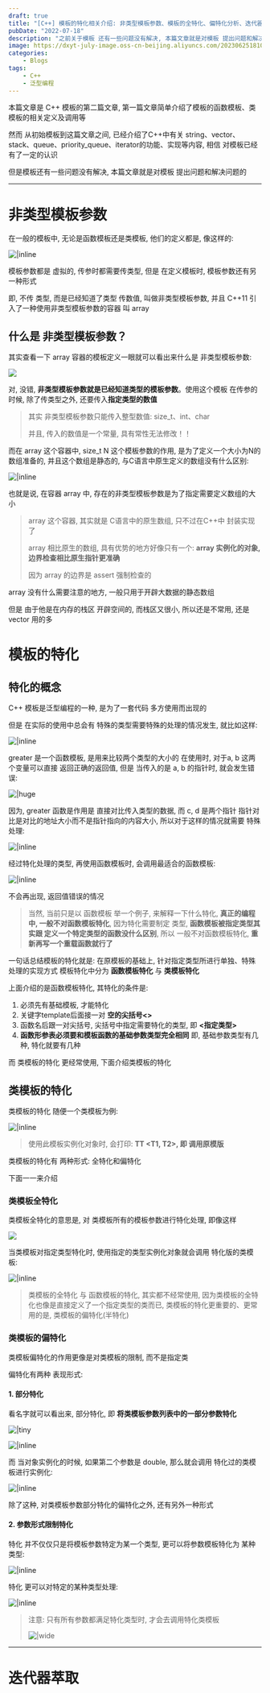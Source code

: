 ```yaml
---
draft: true
title: "[C++] 模板的特化相关介绍: 非类型模板参数、模板的全特化、偏特化分析、迭代器萃取分析..."
pubDate: "2022-07-18"
description: "之前关于模板 还有一些问题没有解决, 本篇文章就是对模板 提出问题和解决问题的"
image: https://dxyt-july-image.oss-cn-beijing.aliyuncs.com/202306251810793.webp
categories:
    - Blogs
tags:
    - C++
    - 泛型编程
---
```


本篇文章是 C++ 模板的第二篇文章, 第一篇文章简单介绍了模板的函数模板、类模板的相关定义及调用等

然而 从初始模板到这篇文章之间, 已经介绍了C++中有关 string、vector、stack、queue、priority_queue、iterator的功能、实现等内容, 相信 对模板已经有了一定的认识

但是模板还有一些问题没有解决, 本篇文章就是对模板 提出问题和解决问题的

---

# 非类型模板参数

在一般的模板中, 无论是函数模板还是类模板, 他们的定义都是, 像这样的: 

![|inline](https://humid1ch.oss-cn-shanghai.aliyuncs.com/20250711182249228.webp)

模板参数都是 虚拟的, 传参时都需要传类型, 但是 在定义模板时, 模板参数还有另一种形式

即, 不传 类型, 而是已经知道了类型 传数值, 叫做非类型模板参数, 并且 C++11 引入了一种使用非类型模板参数的容器 叫 array

## 什么是 非类型模板参数？

其实查看一下 array 容器的模板定义一眼就可以看出来什么是 非类型模板参数: 

![ ](https://humid1ch.oss-cn-shanghai.aliyuncs.com/20250711182251645.webp)

对, 没错, **非类型模板参数就是已经知道类型的模板参数**。使用这个模板 在传参的时候, 除了传类型之外, 还要传入**指定类型的数值**

> 其实 非类型模板参数只能传入整型数值: size_t、int、char
>
> 并且, 传入的数值是一个常量, 具有常性无法修改！！

而在 array 这个容器中, size_t N 这个模板参数的作用, 是为了定义一个大小为N的数组准备的, 并且这个数组是静态的, 与C语言中原生定义的数组没有什么区别: 

![|inline](https://humid1ch.oss-cn-shanghai.aliyuncs.com/20250711182253278.webp)

也就是说, 在容器 array 中, 存在的非类型模板参数是为了指定需要定义数组的大小

> array 这个容器, 其实就是 C语言中的原生数组, 只不过在C++中 封装实现了
>
> array 相比原生的数组, 具有优势的地方好像只有一个: **array 实例化的对象, 边界检查相比原生指针更准确**
>
> 因为 array 的边界是 assert 强制检查的

array 没有什么需要注意的地方, 一般只用于开辟大数据的静态数组

但是 由于他是在内存的栈区 开辟空间的, 而栈区又很小, 所以还是不常用, 还是 vector 用的多

# 模板的特化

## 特化的概念

C++ 模板是泛型编程的一种, 是为了一套代码 多方使用而出现的

但是 在实际的使用中总会有 特殊的类型需要特殊的处理的情况发生, 就比如这样: 

![|inline](https://humid1ch.oss-cn-shanghai.aliyuncs.com/20250711182255627.webp)

greater 是一个函数模板, 是用来比较两个类型的大小的
在使用时, 对于a, b 这两个变量可以直接 返回正确的返回值, 但是 当传入的是 a, b 的指针时, 就会发生错误: 

![|huge](https://humid1ch.oss-cn-shanghai.aliyuncs.com/20250711182257590.webp)

因为, greater 函数是作用是 直接对比传入类型的数据, 而 c, d 是两个指针 指针对比是对比的地址大小而不是指针指向的内容大小, 所以对于这样的情况就需要 特殊处理: 

![|inline](https://humid1ch.oss-cn-shanghai.aliyuncs.com/20250711182259608.webp)

经过特化处理的类型, 再使用函数模板时, 会调用最适合的函数模板: 

![|inline](https://humid1ch.oss-cn-shanghai.aliyuncs.com/20250711182301535.webp)

不会再出现, 返回值错误的情况

> 当然, 当前只是以 函数模板 举一个例子, 来解释一下什么特化, **真正的编程中, 一般不对函数模板特化**, 因为特化需要制定 类型, **函数模板被指定类型其实跟 定义一个特定类型的函数没什么区别**, 所以 一般不对函数模板特化, **重新再写一个重载函数就行了**

一句话总结模板的特化就是: 在原模板的基础上, 针对指定类型所进行单独、特殊处理的实现方式
模板特化中分为 **函数模板特化** 与 **类模板特化**  

上面介绍的是函数模板特化, 其特化的条件是: 

1. 必须先有基础模板, 才能特化
2. 关键字template后面接一对 **空的尖括号<>**
3. 函数名后跟一对尖括号, 尖括号中指定需要特化的类型, 即 **<指定类型>**
4. **函数形参表必须要和模板函数的基础参数类型完全相同**
    即, 基础参数类型有几种, 特化就要有几种

而 类模板的特化 更经常使用, 下面介绍类模板的特化

## 类模板的特化

类模板的特化 随便一个类模板为例: 

![|inline](https://humid1ch.oss-cn-shanghai.aliyuncs.com/20250711182303845.webp)

> 使用此模板实例化对象时, 会打印:  **TT <T1, T2>,  即 调用原模版**

类模板的特化有 两种形式: 全特化和偏特化

下面一一来介绍

### 类模板全特化

类模板全特化的意思是, 对 类模板所有的模板参数进行特化处理, 即像这样

![](https://humid1ch.oss-cn-shanghai.aliyuncs.com/20250711182306043.webp)

当类模板对指定类型特化时, 使用指定的类型实例化对象就会调用 特化版的类模板: 

![|inline](https://humid1ch.oss-cn-shanghai.aliyuncs.com/20250711182308256.webp)

> 类模板的全特化 与 函数模板的特化, 其实都不经常使用, 因为类模板的全特化也像是直接定义了一个指定类型的类而已, 类模板的特化更重要的、更常用的是, 类模板的偏特化(半特化)

### 类模板的偏特化

类模板偏特化的作用更像是对类模板的限制, 而不是指定类

偏特化有两种 表现形式: 

#### 1. 部分特化

看名字就可以看出来, 部分特化, 即 **将类模板参数列表中的一部分参数特化**

![|tiny](https://humid1ch.oss-cn-shanghai.aliyuncs.com/20250711182311612.webp)

![|inline](https://humid1ch.oss-cn-shanghai.aliyuncs.com/20250711182313428.webp)

而 当对象实例化的时候, 如果第二个参数是 double, 那么就会调用 特化过的类模板进行实例化: 

![|inline](https://humid1ch.oss-cn-shanghai.aliyuncs.com/20250711182315543.webp)

除了这种, 对类模板参数部分特化的偏特化之外, 还有另外一种形式

#### 2. 参数形式限制特化

特化 并不仅仅只是将模板参数特定为某一个类型, 更可以将参数模板特化为 某种类型: 

![|inline](https://humid1ch.oss-cn-shanghai.aliyuncs.com/20250711182317429.webp)

特化 更可以对特定的某种类型处理: 

![|inline](https://humid1ch.oss-cn-shanghai.aliyuncs.com/20250711182319421.webp)

> 注意: 只有所有参数都满足特化类型时, 才会去调用特化类模板
>
> ![|wide](https://humid1ch.oss-cn-shanghai.aliyuncs.com/20250711182321155.webp)



---

# 迭代器萃取

